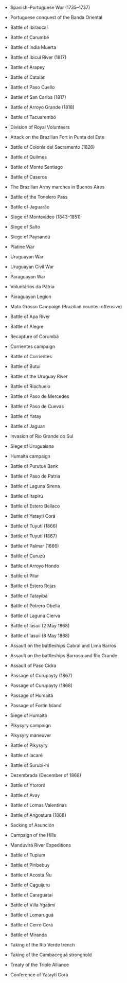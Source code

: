 - Spanish–Portuguese War (1735–1737)
- Portuguese conquest of the Banda Oriental
- Battle of Ibiraocaí
- Battle of Carumbé
- Battle of India Muerta
- Battle of Ibicuí River (1817)
- Battle of Arapey
- Battle of Catalán
- Battle of Paso Cuello
- Battle of San Carlos (1817)
- Battle of Arroyo Grande (1818)
- Battle of Tacuarembó
- Division of Royal Volunteers

- Attack on the Brazilian Fort in Punta del Este
- Battle of Colonia del Sacramento (1826)
- Battle of Quilmes
- Battle of Monte Santiago
- Battle of Caseros
- The Brazilian Army marches in Buenos Aires
- Battle of the Tonelero Pass
- Battle of Jaguarão
- Siege of Montevideo (1843–1851)
- Siege of Salto
- Siege of Paysandú
- Platine War
- Uruguayan War
- Uruguayan Civil War
  
- Paraguayan War
- Voluntários da Pátria
- Paraguayan Legion
- Mato Grosso Campaign (Brazilian counter-offensive)
- Battle of Apa River
- Battle of Alegre
- Recapture of Corumbá
- Corrientes campaign
- Battle of Corrientes
- Battle of Butuí
- Battle of the Uruguay River
- Battle of Riachuelo
- Battle of Paso de Mercedes
- Battle of Paso de Cuevas
- Battle of Yatay
- Battle of Jaguarí
- Invasion of Rio Grande do Sul
- Siege of Uruguaiana
- Humaitá campaign
- Battle of Purutué Bank
- Battle of Paso de Patria
- Battle of Laguna Sirena
- Battle of Itapirú
- Battle of Estero Bellaco
- Battle of Yataytí Corá
- Battle of Tuyutí (1866)
- Battle of Tuyutí (1867)
- Battle of Palmar (1866)
- Battle of Curuzú
- Battle of Arroyo Hondo
- Battle of Pilar
- Battle of Estero Rojas
- Battle of Tatayibá
- Battle of Potrero Obella
- Battle of Laguna Cierva
- Battle of Iasuií (2 May 1868)
- Battle of Iasuií (8 May 1868)
- Assault on the battleships Cabral and Lima Barros
- Assault on the battleships Barroso and Rio Grande
- Assault of Paso Cidra
- Passage of Curupayty (1867)
- Passage of Curupayty (1868)
- Passage of Humaitá
- Passage of Fortín Island
- Siege of Humaitá
- Pikysyry campaign
- Pikysyry maneuver
- Battle of Pikysyry
- Battle of Iacaré
- Battle of Surubi-hi
- Dezembrada (December of 1868)
- Battle of Ytororó
- Battle of Avay
- Battle of Lomas Valentinas
- Battle of Angostura (1868)
- Sacking of Asunción
- Campaign of the Hills
- Manduvirá River Expeditions
- Battle of Tupium
- Battle of Piribebuy
- Battle of Acosta Ñu
- Battle of Caguijuru
- Battle of Caraguataí
- Battle of Villa Ygatimí
- Battle of Lomaruguá
- Battle of Cerro Corá
- Battle of Miranda
- Taking of the Río Verde trench
- Taking of the Cambaceguá stronghold
- Treaty of the Triple Alliance
- Conference of Yataytí Corá
